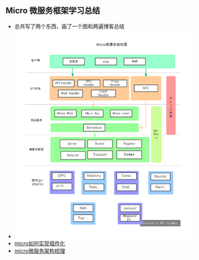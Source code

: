 ## Micro 微服务框架学习总结
* 总共写了两个东西，画了一个图和两遍博客总结
* ![微服务架构图](https://github.com/shabbyboy/MicroRpo/blob/master/Micro%20%E5%BE%AE%E6%9C%8D%E5%8A%A1%E6%9E%B6%E6%9E%84%E5%9B%BE.jpg)
* [micro如何实现插件化](https://blog.csdn.net/caca95/article/details/89492261)
* [micro微服务架构梳理](https://blog.csdn.net/caca95/article/details/89709842)
